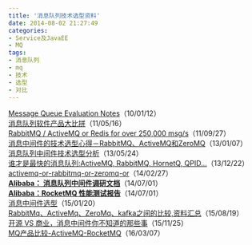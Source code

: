 ```yaml
---
title: '消息队列技术选型资料'
date: 2014-08-02 21:27:49
categories: 
- Service及JavaEE
- MQ
tags: 
- 消息队列
- mq
- 技术
- 选型
- 对比
---
```

[Message Queue Evaluation Notes](http://wiki.secondlife.com/wiki/Message_Queue_Evaluation_Notes)（10/01/12）  
[消息队列软件产品大比拼](http://www.searchsoa.com.cn/showcontent_48449.htm)（11/05/16）  
[RabbitMQ / ActiveMQ or Redis for over 250,000 msg/s](http://stackoverflow.com/questions/7506118/rabbitmq-activemq-or-redis-for-over-250-000-msg-s)（11/09/27）  
[消息中间件的技术选型心得－RabbitMQ、ActiveMQ和ZeroMQ](http://blog.csdn.net/chszs/article/details/8479072)（13/01/07）  
[消息队列中间件技术选型分析](http://blog.fity.cn/post/377/)（13/05/24）  
[谁才是最快的消息队列:ActiveMQ, RabbitMQ, HornetQ, QPID...](http://my.oschina.net/zookeeper/blog/186667?utm_source=tuicool&utm_medium=referral)（13/12/22）  
[activemq-or-rabbitmq-or-zeromq-or](http://stackoverflow.com/questions/731233/activemq-or-rabbitmq-or-zeromq-or)（14/02/27）  
[**Alibaba： 消息队列中间件调研文档**](http://alibaba.github.io/RocketMQ-docs/document/openuser/mqvsmq.pdf)（14/07/01）  
[**Alibaba：RocketMQ 性能测试报告**](http://alibaba.github.io/RocketMQ-docs/document/openuser/RocketMQ_benchmark.pdf)（14/07/01）  
[消息中间件选型](http://www.cnblogs.com/FlowRainFlySnow/p/4628673.html)（15/01/20）  
[RabbitMq、ActiveMq、ZeroMq、kafka之间的比较,资料汇总](http://blog.csdn.net/linsongbin1/article/details/47781187)（15/08/19）  
[开源 VS 商业，消息中间件你不知道的那些事](http://dbaplus.cn/news-21-105-1.html)（15/11/25）  
[MQ产品比较-ActiveMQ-RocketMQ](http://www.coin163.com/good/blog/mq.html)（16/03/07）  